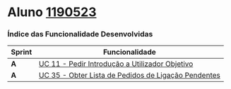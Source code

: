 **Aluno [1190523](./)**
========================

### Índice das Funcionalidade Desenvolvidas ###

| Sprint | Funcionalidade                                                                                                                                                                      |
|--------|-------------------------------------------------------------------------------------------------------------------------------------------------------------------------------------|
|  **A**  | [UC 11 - Pedir Introdução a Utilizador Objetivo](UC11/ProcessoEngenhariaFuncionalidade.md)     |
|  **A**  | [UC 35 - Obter Lista de Pedidos de Ligação Pendentes](UC35/ProcessoEngenhariaFuncionalidade.md)    |       
